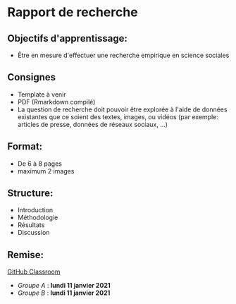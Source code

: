 # Rapport de recherche

## Objectifs d'apprentissage:
- Être en mesure d'effectuer une recherche empirique en science sociales

## Consignes
- Template à venir
- PDF (Rmarkdown compilé)
- La question de recherche doit pouvoir être explorée à l'aide de données existantes que ce soient des textes, images, ou vidéos (par exemple: articles de presse, données de réseaux sociaux, ...)

## Format:
- De 6 à 8 pages
- maximum 2 images

## Structure:
- Introduction
- Méthodologie
- Résultats
- Discussion

## Remise:
[GitHub Classroom](https://classroom.github.com/classrooms)
- *Groupe A* : **lundi 11 janvier 2021**
- *Groupe B* : **lundi 11 janvier 2021**

